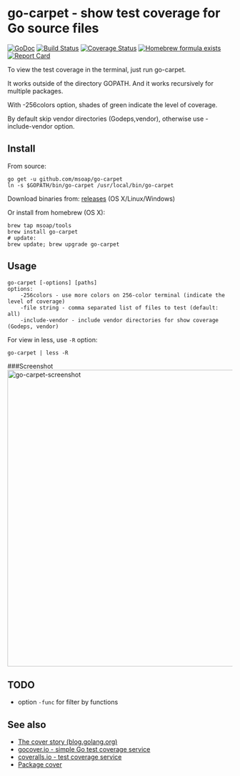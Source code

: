 go-carpet - show test coverage for Go source files
==================================================

[![GoDoc](https://godoc.org/github.com/msoap/go-carpet?status.svg)](https://godoc.org/github.com/msoap/go-carpet)
[![Build Status](https://travis-ci.org/msoap/go-carpet.svg?branch=master)](https://travis-ci.org/msoap/go-carpet)
[![Coverage Status](https://coveralls.io/repos/github/msoap/go-carpet/badge.svg?branch=master)](https://coveralls.io/github/msoap/go-carpet?branch=master)
[![Homebrew formula exists](https://img.shields.io/badge/homebrew-🍺-d7af72.svg)](https://github.com/msoap/go-carpet#install)
[![Report Card](https://goreportcard.com/badge/github.com/msoap/go-carpet)](https://goreportcard.com/report/github.com/msoap/go-carpet)

To view the test coverage in the terminal, just run go-carpet.

It works outside of the directory GOPATH. And it works recursively for multiple packages.

With -256colors option, shades of green indicate the level of coverage.

By default skip vendor directories (Godeps,vendor), otherwise use -include-vendor option.

Install
-------

From source:

    go get -u github.com/msoap/go-carpet
    ln -s $GOPATH/bin/go-carpet /usr/local/bin/go-carpet

Download binaries from: [releases](https://github.com/msoap/go-carpet/releases) (OS X/Linux/Windows)

Or install from homebrew (OS X):

    brew tap msoap/tools
    brew install go-carpet
    # update:
    brew update; brew upgrade go-carpet

Usage
-----

    go-carpet [-options] [paths]
    options:
        -256colors - use more colors on 256-color terminal (indicate the level of coverage)
        -file string - comma separated list of files to test (default: all)
        -include-vendor - include vendor directories for show coverage (Godeps, vendor)

For view in less, use `-R` option:

    go-carpet | less -R

###Screenshot
<img width="664" alt="go-carpet-screenshot" src="https://cloud.githubusercontent.com/assets/844117/13379229/967db8e0-de28-11e5-8b3f-cba51af3f3bc.png">

TODO
----

  * option `-func` for filter by functions

See also
--------

  * [The cover story (blog.golang.org)](https://blog.golang.org/cover)
  * [gocover.io - simple Go test coverage service](https://gocover.io)
  * [coveralls.io - test coverage service](https://coveralls.io)
  * [Package cover](https://godoc.org/golang.org/x/tools/cover)
